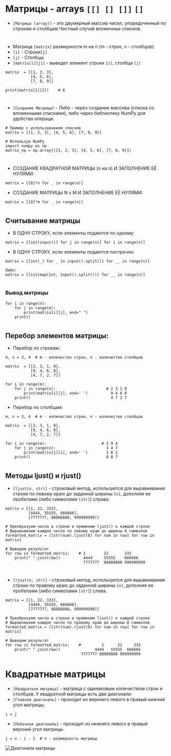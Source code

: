 # Матрицы - arrays `[[] [] []]` `[]`

- `[Матрица (array)]` - это двумерный массив чисел, упорядоченный по строкам и столбцам.Частный случай вложенных списков.
#
- Матрица `[matrix]` размерности m на n (m - строк, n - столбцов):
- `[i]` - Строки`[j]`
- `[j]` - Столбцы
- `[matrix[i][j]]` - выведет элемент строки `[i]`,  столбца `[j]`

```
matrix  = [[1, 2, 3],
           [4, 5, 6],
           [7, 8, 9]]

print(matrix[1][2])    # 6
```
#
- `[Создание Матрицы]` - Либо - через создание массива (списка со вложенными списками), либо через библиотеку NumPy для удобства операци.
```
# Пример с использованием списков
matrix = [[1, 2, 3], [4, 5, 6], [7, 8, 9]]

# Используя NumPy
import numpy as np
matrix_np = np.array([[1, 2, 3], [4, 5, 6], [7, 8, 9]])
```
#
- СОЗДАНИЕ КВАДРАТНОЙ МАТРИЦЫ (n на n) И ЗАПОЛНЕНИЕ ЕЁ НУЛЯМИ:
```
matrix = [[0]*n for _ in range(n)]
```
- СОЗДАНИЕ МАТРИЦЫ N x M И ЗАПОЛНЕНИЕ ЕЁ НУЛЯМИ:
```
matrix = [[0]*m for _ in range(n)]
```
#
## Считывание матрицы  

- В ОДНУ СТРОКУ, если элементы подаются по одному:
```
matrix = [[int(input()) for j in range(n)] for i in range(n)]
```
- В ОДНУ СТРОКУ, если элементы подаются построчно:
```
matrix = [[int(_) for _ in input().split()] for __ in range(n)]

Либо:
matrix = [list(map(int, input().split())) for __ in range(n)]
```
#
### Вывод матрицы
```
for i in range(n):
    for j in range(m):
        print(matrix[i][j], end=" ")
    print()
```
#
## Перебор элементов матрицы:

- Перебор по строкам:
```
m, n = 3, 4  # m - количество строк, n - количество столбцов

matrix  = [[2, 3, 1, 0],
           [9, 4, 6, 8],
           [4, 7, 2, 7]]

for i in range(m):
    for j in range(n):                      # 2 3 1 0 
        print(matrix[i][j], end=' ')          9 4 6 8
    print()                                   4 7 2 7 

```
- Перебор по столбцам:
```
m, n = 3, 4  # m - количество строк, n - количество столбцов

matrix  = [[2, 3, 1, 0],
           [9, 4, 6, 8],
           [4, 7, 2, 7]]

for i in range(m):                        # 2 9 4 
    for j in range(n):                      3 4 7 
        print(matrix[j][i], end=' ')        1 6 2   
    print()                                 0 8 7

```
#
## Методы ljust() и rjust()

- `[ljust(n, str)]` - строковый метод, используется для выравнивания строки по левому краю до заданной ширины `[n]`, дополняя ее пробелами (либо символами `[str]`) справа.
```
matrix = [[1, 22, 333],
          [4444, 55555, 666666],
          [7777777, 88888888, 999999999]]

# Преобразуем числа в строки и применим ljust() к каждой строке
# Выравниваем каждое число по левому краю до ширины 8 символов
formatted_matrix = [[str(num).ljust(8) for num in row] for row in matrix]

# Выведем результат
for row in formatted_matrix:    # 1        22       333
    print(" ".join(row))          4444     55555    666666
                                  7777777  88888888 999999999
```
#
- `[rjust(n, str)]` - строковый метод, используется для выравнивания строки по правому краю до заданной ширины `[n]`, дополняя ее пробелами (либо символами `[str]`) слева.
```
matrix = [[1, 22, 333],
          [4444, 55555, 666666],
          [7777777, 88888888, 999999999]]

# Преобразуем числа в строки и применим ljust() к каждой строке
# Выравниваем каждое число по правому краю до ширины 8 символов
formatted_matrix = [[str(num).rjust(8) for num in row] for row in matrix]

# Выведем результат
for row in formatted_matrix:    #         1      22     333
    print(" ".join(row))               4444   55555  666666
                                 7777777 88888888 999999999
```
#
# Квадратные матрицы
- `[Квадратная матрица]` - матрица с одинаковым количеством строк и столбцов. У квадратной матрицы есть две диагонали:
- `[Главная диагональ]` - проходит из верхнего левого в правый нижний угол матрицы;
```
i = j
```
- `[Побочная диагональ]` - проходит из нижнего левого в правый верхний угол матрицы.
```
j = n - i - 1  # n - размерность матрицы
```
![Диагонали матрицы](https://ucarecdn.com/9bf38106-5f66-4851-84e8-dd8fd30b5092/)





